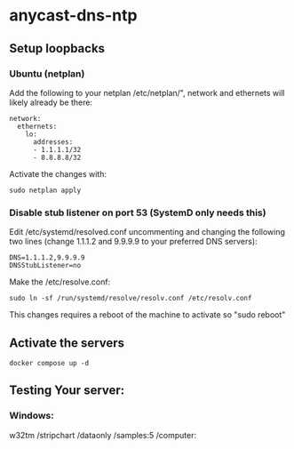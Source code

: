 # anycast-dns-ntp

## Setup loopbacks
### Ubuntu (netplan)
Add the following to your netplan /etc/netplan/<something>", network and ethernets will likely already be there:
```
network:
  ethernets:
    lo:
      addresses:
      - 1.1.1.1/32
      - 8.8.8.8/32
```
Activate the changes with:
```
sudo netplan apply
```

### Disable stub listener on port 53 (SystemD only needs this)

Edit /etc/systemd/resolved.conf uncommenting and changing the following two lines (change 1.1.1.2 and 9.9.9.9 to your preferred DNS servers):
```
DNS=1.1.1.2,9.9.9.9
DNSStubListener=no
```
Make the /etc/resolve.conf:
```
sudo ln -sf /run/systemd/resolve/resolv.conf /etc/resolv.conf
```

This changes requires a reboot of the machine to activate so "sudo reboot"

## Activate the servers
```
docker compose up -d
```


## Testing Your server:
### Windows:
w32tm /stripchart /dataonly /samples:5 /computer:<non-anycast IP of server>

